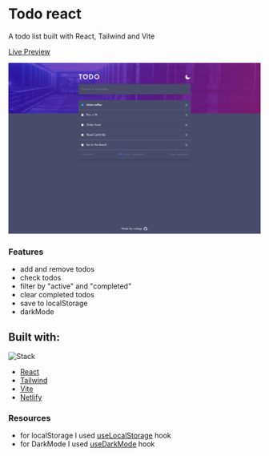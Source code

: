 # Todo react

A todo list built with React, Tailwind and Vite

[Live Preview](https://todo-vs.netlify.app)

![screenshot](./public/screenshot.png)

### Features

- add and remove todos
- check todos
- filter by "active" and "completed"
- clear completed todos
- save to localStorage
- darkMode

## Built with:

![Stack](https://skills.thijs.gg/icons?i=react,tailwind,vite,netlify)

- [React](https://reactjs.org/)
- [Tailwind](https://tailwindcss.com/)
- [Vite](https://vitejs.dev/)
- [Netlify](https://www.netlify.com/)

### Resources

- for localStorage I used [useLocalStorage](https://usehooks.com/useLocalStorage/) hook
- for DarkMode I used [useDarkMode](https://omerduraker.medium.com/dark-and-light-mode-using-react-tailwind-css-58bb8f988080) hook
